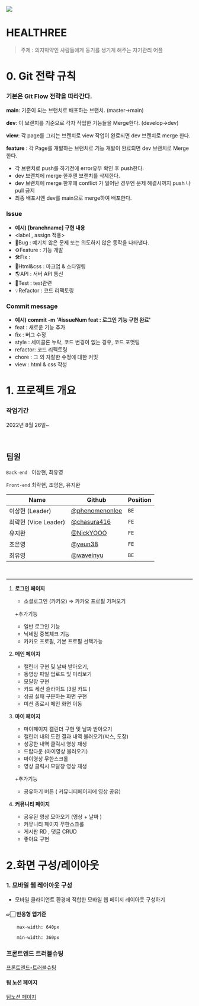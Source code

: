 ![](https://velog.velcdn.com/images/yjw0517/post/4a0ff912-325f-4966-ad04-384206b9d62f/image.png)

# HEALTHREE
> 주제 : 의지박약인 사람들에게 동기를 생기게 해주는 자기관리 어플　　
　
# 0. Git 전략 규칙

### 기본은 Git Flow 전략을 따라간다.

**main**: 기준이 되는 브랜치로 배포하는 브랜치. (master->main)

**dev**: 이 브랜치를 기준으로 각자 작업한 기능들을 Merge한다.  (develop->dev)

**view**: 각 page를 그리는 브랜치로 view 작업이 완료되면 dev 브랜치로 merge 한다.

**feature** : 각 Page를 개발하는 브랜치로 기능 개발이 완료되면 dev 브랜치로 Merge 한다.

- 각 브랜치로 push를 하기전에 error유무 확인 후 push한다.
- dev 브랜치에 merge 한후엔 브랜치를 삭제한다.
- dev 브랜치에 merge 한후에 conflict 가 일어난 경우엔 문제 해결시까지 push 나 pull 금지
- 최종 배포시엔 dev를 main으로 merge하여 배포한다. 


### Issue

- **예시) [branchname] 구현 내용**
- <label , assign 적용>
- 🐞Bug : 예기치 않은 문제 또는 의도하지 않은 동작을 나타낸다.
- ⚙️Feature : 기능 개발
- 🛠Fix : 
- 🎨Html&css : 마크업 & 스타일링
- 🌎API : 서버 API 통신
- 🏁Test : test관련
- 💡Refactor : 코드 리팩토링

### Commit message

- **예시) commit -m '#issueNum feat : 로그인 기능 구현 완료'**
- feat : 새로운 기능 추가
- fix : 버그 수정
- style : 세미콜론 누락, 코드 변경이 없는 경우, 코드 포맷팅
- refactor: 코드 리펙토링
- chore : 그 외 자잘한 수정에 대한 커밋
- view : html & css 작성


# 1. 프로젝트 개요


### 작업기간

2022년 8월 26일~


<br>

## 팀원

`Back-end ` 이상현, 최유영

`Front-end` 최락현, 조영은, 유지완

| Name                 | Github                                              | Position |
| -------------------- | --------------------------------------------------- | -------- |
| 이상현 (Leader)      | [@phenomenonlee ](https://github.com/phenomenonlee) | `BE`     |
| 최락현 (Vice Leader) | [@chasura416 ](https://github.com/chasura416)       | `FE`     |
| 유지완               | [@NickYOOO](https://github.com/NickYOOO)            | `FE`     |
| 조은영               | [@yeun38](https://github.com/yeun38)                | `FE`     |
| 최유영               | [@waveinyu](https://github.com/waveinyu)            | `BE`     |

<br>


---
1. **로그인 페이지**
    - 소셜로그인 (카카오) ⇒ 카카오 프로필 가져오기
   
   
    +추가기능
    - 일반 로그인 기능
    - 닉네임 중복체크 기능
    - 카카오 프로필, 기본 프로필 선택가능
2. **메인 페이지**
    - 캘린더 구현 및  날짜 받아오기,
    - 동영상 파일 업로드 및 미리보기
    - 모달창 구현
    - 카드 세션 슬라이드 (3일 카드 )
    - 성공 실패 구분하는 화면 구현
    - 미션 종료시 메인 화면 이동
3. **마이 페이지**
    - 마이페이지 캘린더 구현 및 날짜 받아오기
    - 캘린더 내의 도전 결과 내역 불러오기(박스, 도장)
    - 성공한 내역 클릭시 영상 재생
    - 드랍다운 (마이영상 불러오기)
    - 마이영상 무한스크롤
    - 영상 클릭시 모달창 영상 재생
    
    +추가기능
    
     - 공유하기 버튼 ( 커뮤니티페이지에 영상 공유)

4. **커뮤니티 페이지**

    - 공유된 영상 모아오기 (영상 + 날짜 )
    - 커뮤니티 페이지 무한스크롤
    - 게시판 RD , 댓글 CRUD
    - 좋아요 구현

# 2.화면 구성/레이아웃

### **1. 모바일 웹 레이아웃 구성**

- 모바일 클라이언트 환경에 적합한 모바일 웹 페이지 레이아웃 구성하기


#### 👉🏻 반응형 앱기준 
    
        max-width: 640px
    
        min-width: 360px


### 프론트엔드 트러블슈팅
[프론트엔드-트러블슈팅](https://www.notion.so/605b503ee5194885b1044aeab2578430?v=3d09c21a28a4450487d43e7eb728ca8f)

#### 팀 노션 페이지
[팀노션 페이지](https://www.notion.so/864fe5f8be8f4736895b8c29197de182)

